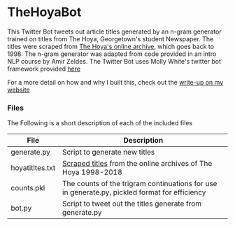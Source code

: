 # TheHoyaBot

This Twitter Bot tweets out article titles generated by an n-gram generator trained on titles from The Hoya, Georgetown's student Newspaper.
The titles were scraped from [The Hoya's online archive](https://thehoya.com/), which goes back to 1998.
The n-gram generator was adapted from code provided in an intro NLP course by Amir Zeldes.
The Twitter Bot uses Molly White's twitter bot framework provided [here](http://blog.mollywhite.net/how-to-create-a-twitter-bot/)

For a more detail on how and why I built this, check out the [write-up on my website](https://sites.google.com/view/ryanamannion/projects/nlp-twitter-bot-project)

### Files
The Following is a short description of each of the included files

| File		|Description	|
|---------|-------------|
|generate.py	|Script to generate new titles|
|hoyatitltes.txt|[Scraped titles](https://sites.google.com/view/ryanamannion/projects/nlp-twitter-bot-project?authuser=0#h.p_9XsNJNP3M3Gv "Write-up: Collecting the Data") from the online archives of The Hoya 1998-2018|
|counts.pkl	|The counts of the trigram continuations for use in generate.py, pickled format for efficiency|
|bot.py		|Script to tweet out the titles generate from generate.py|


